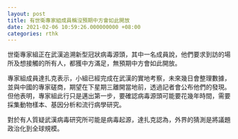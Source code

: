 ```yaml
---
layout: post
title: 有世衛專家組成員稱沒預期中方會如此開放
date: 2021-02-06 10:59:26.000000000 +08:00
categories: rthk
---
```


世衛專家組正在武漢追溯新型冠狀病毒源頭，其中一名成員說，他們要求到訪的場所及想接觸的所有人，都獲中方滿足，無預期中方會如此開放。

專家組成員達扎克表示，小組已經完成在武漢的實地考察，未來幾日會整理數據，並與中國的專家磋商，期望在下星期三離開當地前，透過記者會公布他們的發現。但他表明，專家組此行只是邁出第一步，要確認病毒源頭可能要花幾年時間，需要採集動物樣本、基因分析和流行病學研究。

對於有人質疑武漢病毒研究所可能是病毒起源，達扎克認為，外界的猜測是將議題政治化到全球規模。
